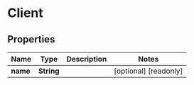 

# Client


## Properties

Name | Type | Description | Notes
------------ | ------------- | ------------- | -------------
**name** | **String** |  |  [optional] [readonly]



